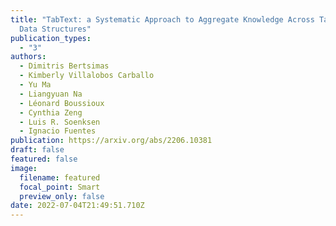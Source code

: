 ```yaml
---
title: "TabText: a Systematic Approach to Aggregate Knowledge Across Tabular
  Data Structures"
publication_types:
  - "3"
authors:
  - Dimitris Bertsimas
  - Kimberly Villalobos Carballo
  - Yu Ma
  - Liangyuan Na
  - Léonard Boussioux
  - Cynthia Zeng
  - Luis R. Soenksen
  - Ignacio Fuentes
publication: https://arxiv.org/abs/2206.10381
draft: false
featured: false
image:
  filename: featured
  focal_point: Smart
  preview_only: false
date: 2022-07-04T21:49:51.710Z
---
```

